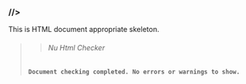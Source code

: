 ### &#47;&#47;&gt;

This is HTML document appropriate skeleton.

>> ###### Nu Html Checker
>**`Document checking completed. No errors or warnings to show.`**
